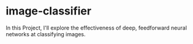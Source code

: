 # image-classifier
In this Project, I'll explore the effectiveness of deep, feedforward neural networks at classifying images.
